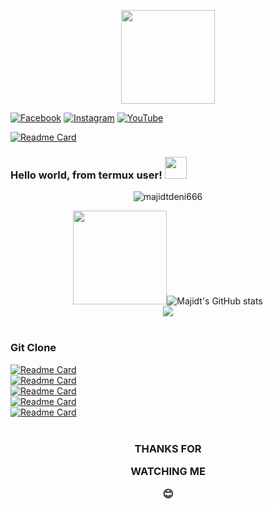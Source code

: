 <p align=center> <img src=https://github.com/majidtdeni666/majidtdeni666/blob/main/script/tenor.gif width="150" height="150" /> <br>

[![Facebook](https://img.shields.io/badge/-@majidtdeni-blue?style=flat&logo=Facebook&logoColor=white&link=https://www.facebook.com/deni6660)](https://www.facebook.com/deni6660)
[![Instagram](https://img.shields.io/badge/-@majidtdeni-f01397?style=flat&logo=Instagram&logoColor=white&link=https://www.instagram.com/majidtdeni)](https://www.instagram.com/majidtdeni)
[![YouTube](https://img.shields.io/youtube/channel/views/UCuB1DJ0d1u9mkZIivlJIgCA?style=social&link=https://m.youtube.com/channel/UCuB1DJ0d1u9mkZIivlJIgCA)](https://m.youtube.com/channel/UCuB1DJ0d1u9mkZIivlJIgCA)

[![Readme Card](https://github-readme-stats.vercel.app/api/pin/?username=majidtdeni666&repo=majidtdeni666&theme=vision-friendly-dark)](https://github.com/majidtdeni666/majidtdeni666)
### Hello world, from termux user! <img src="https://github.com/majidtdeni666/majidtdeni666/blob/main/script/wave.gif" width="35px">
<p align=center> <img src=https://komarev.com/ghpvc/?username=majidtdeni666 alt=majidtdeni666 /> </p>
<p align=center> <img src=https://github.com/majidtdeni666/majidtdeni666/blob/main/script/Developer.gif width="150px"

![Majidt's GitHub stats](https://github-readme-stats.vercel.app/api?username=majidtdeni666&show_icons=true&include_all_commits=true&theme=radical&cache_seconds=3200) <br>
<img align="center" src="https://github-readme-stats.anuraghazra1.vercel.app/api/top-langs/?username=majidtdeni666&layout=compact&theme=dark" /> <br>
<br>
### <p align=left> Git Clone <br>
[![Readme Card](https://github-readme-stats.vercel.app/api/pin/?username=majidtdeni666&repo=RANSOMWARE&theme=chartreuse-dark)](https://github.com/majidtdeni666/RANSOMWARE) <br>
[![Readme Card](https://github-readme-stats.vercel.app/api/pin/?username=majidtdeni666&repo=getinfo&theme=chartreuse-dark)](https://github.com/majidtdeni666/getinfo) <br>
[![Readme Card](https://github-readme-stats.vercel.app/api/pin/?username=majidtdeni666&repo=DDos&theme=chartreuse-dark)](https://github.com/majidtdeni666/DDos) <br>
[![Readme Card](https://github-readme-stats.vercel.app/api/pin/?username=majidtdeni666&repo=Welcome-Voice&theme=chartreuse-dark)](https://github.com/majidtdeni666/Welcome-Voice) <br>
[![Readme Card](https://github-readme-stats.vercel.app/api/pin/?username=majidtdeni666&repo=sh-compiler&theme=chartreuse-dark)](https://github.com/majidtdeni666/sh-compiler) <br>
<br>

### <p align=center> THANKS FOR <p align=center> WATCHING ME <p align=center> 😊
